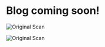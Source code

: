 # Blog coming soon!


![Original Scan](https://github.com/python-for-humanists-penn/Python_for_Humanists_Working_Group/blob/master/blumenstrausse-1912-4.png?raw=true)

![Original Scan](https://github.com/python-for-humanists-penn/Python_for_Humanists_Working_Group/blob/master/blumenstrausse-1912-4-ocr.png?raw=true)
